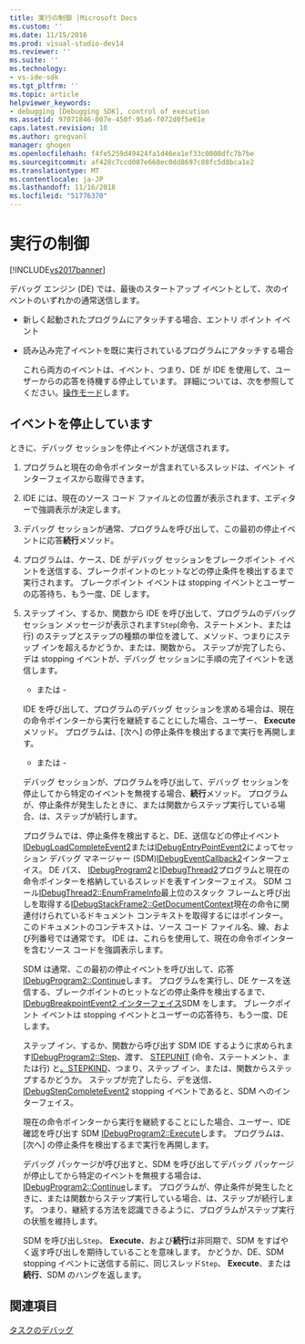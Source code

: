 ```yaml
---
title: 実行の制御 |Microsoft Docs
ms.custom: ''
ms.date: 11/15/2016
ms.prod: visual-studio-dev14
ms.reviewer: ''
ms.suite: ''
ms.technology:
- vs-ide-sdk
ms.tgt_pltfrm: ''
ms.topic: article
helpviewer_keywords:
- debugging [Debugging SDK], control of execution
ms.assetid: 97071846-007e-450f-95a6-f072d0f5e61e
caps.latest.revision: 10
ms.author: gregvanl
manager: ghogen
ms.openlocfilehash: f4fe5259d49424fa1d46ea1ef33c0808dfc7b7be
ms.sourcegitcommit: af428c7ccd007e668ec0dd8697c88fc5d8bca1e2
ms.translationtype: MT
ms.contentlocale: ja-JP
ms.lasthandoff: 11/16/2018
ms.locfileid: "51776370"
---
```

# <a name="control-of-execution"></a>実行の制御
[!INCLUDE[vs2017banner](../../includes/vs2017banner.md)]

デバッグ エンジン (DE) では、最後のスタートアップ イベントとして、次のイベントのいずれかの通常送信します。  
  
- 新しく起動されたプログラムにアタッチする場合、エントリ ポイント イベント  
  
- 読み込み完了イベントを既に実行されているプログラムにアタッチする場合  
  
  これら両方のイベントは、イベント、つまり、DE が IDE を使用して、ユーザーからの応答を待機する停止しています。 詳細については、次を参照してください。[操作モード](../../extensibility/debugger/operational-modes.md)します。  
  
## <a name="stopping-event"></a>イベントを停止しています  
 ときに、デバッグ セッションを停止イベントが送信されます。  
  
1. プログラムと現在の命令ポインターが含まれているスレッドは、イベント インターフェイスから取得できます。  
  
2. IDE には、現在のソース コード ファイルとの位置が表示されます、エディターで強調表示が決定します。  
  
3. デバッグ セッションが通常、プログラムを呼び出して、この最初の停止イベントに応答**続行**メソッド。  
  
4. プログラムは、ケース、DE がデバッグ セッションをブレークポイント イベントを送信する、ブレークポイントのヒットなどの停止条件を検出するまで実行されます。 ブレークポイント イベントは stopping イベントとユーザーの応答待ち、もう一度、DE します。  
  
5. ステップ イン、するか、関数から IDE を呼び出して、プログラムのデバッグ セッション メッセージが表示されます`Step`(命令、ステートメント、または行) のステップとステップの種類の単位を渡して、メソッド、つまりにステップ インを超えるかどうか、または、関数から。 ステップが完了したら、デは stopping イベントが、デバッグ セッションに手順の完了イベントを送信します。  
  
    - または -  
  
    IDE を呼び出して、プログラムのデバッグ セッションを求める場合は、現在の命令ポインターから実行を継続することにした場合、ユーザー、 **Execute**メソッド。 プログラムは、[次へ] の停止条件を検出するまで実行を再開します。  
  
    - または -  
  
    デバッグ セッションが、プログラムを呼び出して、デバッグ セッションを停止してから特定のイベントを無視する場合、**続行**メソッド。 プログラムが、停止条件が発生したときに、または関数からステップ実行している場合、は、ステップが続行します。  
  
   プログラムでは、停止条件を検出すると、DE、送信などの停止イベント[IDebugLoadCompleteEvent2](../../extensibility/debugger/reference/idebugloadcompleteevent2.md)または[IDebugEntryPointEvent2](../../extensibility/debugger/reference/idebugentrypointevent2.md)によってセッション デバッグ マネージャー (SDM)[IDebugEventCallback2](../../extensibility/debugger/reference/idebugeventcallback2.md)インターフェイス。 DE パス、 [IDebugProgram2](../../extensibility/debugger/reference/idebugprogram2.md)と[IDebugThread2](../../extensibility/debugger/reference/idebugthread2.md)プログラムと現在の命令ポインターを格納しているスレッドを表すインターフェイス。 SDM コール[IDebugThread2::EnumFrameInfo](../../extensibility/debugger/reference/idebugthread2-enumframeinfo.md)最上位のスタック フレームと呼び出しを取得する[IDebugStackFrame2::GetDocumentContext](../../extensibility/debugger/reference/idebugstackframe2-getdocumentcontext.md)現在の命令に関連付けられているドキュメント コンテキストを取得するにはポインター。 このドキュメントのコンテキストは、ソース コード ファイル名、線、および列番号では通常です。 IDE は、これらを使用して、現在の命令ポインターを含むソース コードを強調表示します。  
  
   SDM は通常、この最初の停止イベントを呼び出して、応答[IDebugProgram2::Continue](../../extensibility/debugger/reference/idebugprogram2-continue.md)します。 プログラムを実行し、DE ケースを送信する、ブレークポイントのヒットなどの停止条件を検出するまで、 [IDebugBreakpointEvent2 インターフェイス](../../extensibility/debugger/reference/idebugbreakpointevent2.md)SDM をします。 ブレークポイント イベントは stopping イベントとユーザーの応答待ち、もう一度、DE します。  
  
   ステップ イン、するか、関数から呼び出す SDM IDE するように求められます[IDebugProgram2::Step](../../extensibility/debugger/reference/idebugprogram2-step.md)、渡す、 [STEPUNIT](../../extensibility/debugger/reference/stepunit.md) (命令、ステートメント、または行) と[。STEPKIND](../../extensibility/debugger/reference/stepkind.md)、つまり、ステップ イン、または、関数からステップするかどうか。 ステップが完了したら、デを送信、 [IDebugStepCompleteEvent2](../../extensibility/debugger/reference/idebugstepcompleteevent2.md) stopping イベントであると、SDM へのインターフェイス。  
  
   現在の命令ポインターから実行を継続することにした場合、ユーザー、IDE 確認を呼び出す SDM [IDebugProgram2::Execute](../../extensibility/debugger/reference/idebugprogram2-execute.md)します。 プログラムは、[次へ] の停止条件を検出するまで実行を再開します。  
  
   デバッグ パッケージが呼び出すと、SDM を呼び出してデバッグ パッケージが停止してから特定のイベントを無視する場合は、 [IDebugProgram2::Continue](../../extensibility/debugger/reference/idebugprogram2-continue.md)します。 プログラムが、停止条件が発生したときに、または関数からステップ実行している場合、は、ステップが続行します。 つまり、継続する方法を認識できるように、プログラムがステップ実行の状態を維持します。  
  
   SDM を呼び出し`Step`、 **Execute**、および**続行**は非同期で、SDM をすばやく返す呼び出しを期待していることを意味します。 かどうか、DE、SDM stopping イベントに送信する前に、同じスレッド`Step`、 **Execute**、または**続行**、SDM のハングを返します。  
  
## <a name="see-also"></a>関連項目  
 [タスクのデバッグ](../../extensibility/debugger/debugging-tasks.md)


